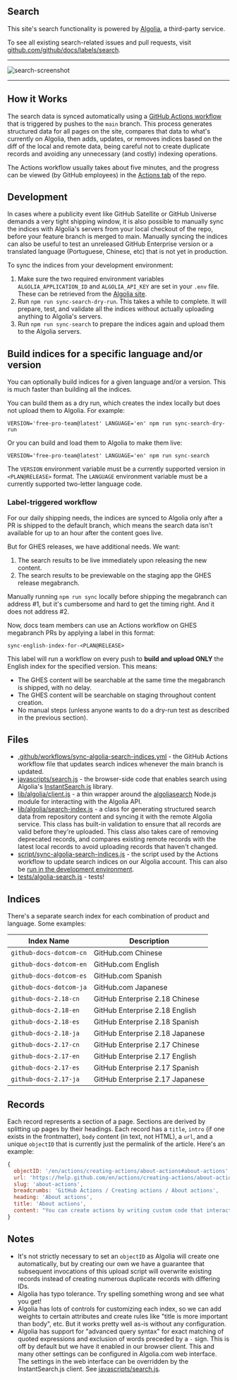 ## Search

This site's search functionality is powered by [Algolia](https://www.algolia.com), a third-party service.

To see all existing search-related issues and pull requests, visit [github.com/github/docs/labels/search](https://github.com/github/docs/labels/search).

---

![search-screenshot](https://user-images.githubusercontent.com/2289/65067899-68bd1c80-d93c-11e9-93ec-f57293e56113.png)

---

## How it Works

The search data is synced automatically using a [GitHub Actions workflow](.github/workflows/sync-algolia-search-indices.yml) that is triggered by pushes to the `main` branch. This process generates structured data for all pages on the site, compares that data to what's currently on Algolia, then adds, updates, or removes indices based on the diff of the local and remote data, being careful not to create duplicate records and avoiding any unnecessary (and costly) indexing operations.

The Actions workflow usually takes about five minutes, and the progress can be viewed (by GitHub employees) in the [Actions tab](https://github.com/github/docs/actions?query=workflow%3AAlgolia) of the repo.

## Development

In cases where a publicity event like GitHub Satellite or GitHub Universe demands a very tight shipping window, it is also possible to manually sync the indices with Algolia's servers from your local checkout of the repo, before your feature branch is merged to main. Manually syncing the indices can also be useful to test an unreleased GitHub Enterprise version or a translated language (Portuguese, Chinese, etc) that is not yet in production.

To sync the indices from your development environment:

1. Make sure the two required environment variables `ALGOLIA_APPLICATION_ID` and `ALGOLIA_API_KEY` are set in your `.env` file. These can be retrieved from the [Algolia site](https://www.algolia.com/apps/ZI5KPY1HBE/api-keys/all).
2. Run `npm run sync-search-dry-run`. This takes a while to complete. It will prepare, test, and validate all the indices without actually uploading anything to Algolia's servers.
3. Run `npm run sync-search` to prepare the indices again and upload them to the Algolia servers.

## Build indices for a specific language and/or version

You can optionally build indices for a given language and/or a version. This is much faster than building all the indices.

You can build them as a dry run, which creates the index locally but does not upload them to Algolia. For example:
```
VERSION='free-pro-team@latest' LANGUAGE='en' npm run sync-search-dry-run
```
Or you can build and load them to Algolia to make them live:
```
VERSION='free-pro-team@latest' LANGUAGE='en' npm run sync-search
```
The `VERSION` environment variable must be a currently supported version in `<PLAN@RELEASE>` format. The `LANGUAGE` environment variable must be a currently supported two-letter language code. 

### Label-triggered workflow

For our daily shipping needs, the indices are synced to Algolia only after a PR is shipped to the default branch, which means the search data isn't available for up to an hour after the content goes live.

But for GHES releases, we have additional needs. We want:

1) The search results to be live immediately upon releasing the new content.
2) The search results to be previewable on the staging app the GHES release megabranch.

Manually running `npm run sync` locally before shipping the megabranch can address #1, but it's cumbersome and hard to get the timing right. And it does not address #2.

Now, docs team members can use an Actions workflow on GHES megabranch PRs by applying a label in this format:
```
sync-english-index-for-<PLAN@RELEASE>
```
This label will run a workflow on every push to **build and upload ONLY** the English index for the specified version. This means:

* The GHES content will be searchable at the same time the megabranch is shipped, with no delay.
* The GHES content will be searchable on staging throughout content creation.
* No manual steps (unless anyone wants to do a dry-run test as described in the previous section).

## Files

- [.github/workflows/sync-algolia-search-indices.yml](.github/workflows/sync-algolia-search-indices.yml) - the GitHub Actions workflow file that updates search indices whenever the main branch is updated.
- [javascripts/search.js](javascripts/search.js) - the browser-side code that enables search using Algolia's [InstantSearch.js](https://github.com/algolia/instantsearch.js/) library.
- [lib/algolia/client.js](lib/algolia/client.js) - a thin wrapper around the [algoliasearch](https://ghub.io/algoliasearch) Node.js module for interacting with the Algolia API.
- [lib/algolia/search-index.js](lib/algolia/search-index.js) - a class for generating structured search data from repository content and syncing it with the remote Algolia service. This class has built-in validation to ensure that all records are valid before they're uploaded. This class also takes care of removing deprecated records, and compares existing remote records with the latest local records to avoid uploading records that haven't changed.
- [script/sync-algolia-search-indices.js](script/sync-algolia-search-indices.js) - the script used by the Actions workflow to update search indices on our Algolia account. This can also be [run in the development environment](#development).
- [tests/algolia-search.js](tests/algolia-search.js) - tests!

## Indices

There's a separate search index for each combination of product and language. Some examples:

Index Name | Description
---------- | -----------
`github-docs-dotcom-cn` | GitHub.com Chinese
`github-docs-dotcom-en` | GitHub.com English
`github-docs-dotcom-es` | GitHub.com Spanish
`github-docs-dotcom-ja` | GitHub.com Japanese
`github-docs-2.18-cn` | GitHub Enterprise 2.18 Chinese
`github-docs-2.18-en` | GitHub Enterprise 2.18 English
`github-docs-2.18-es` | GitHub Enterprise 2.18 Spanish
`github-docs-2.18-ja` | GitHub Enterprise 2.18 Japanese
`github-docs-2.17-cn` | GitHub Enterprise 2.17 Chinese
`github-docs-2.17-en` | GitHub Enterprise 2.17 English
`github-docs-2.17-es` | GitHub Enterprise 2.17 Spanish
`github-docs-2.17-ja` | GitHub Enterprise 2.17 Japanese

## Records

Each record represents a section of a page. Sections are derived by splitting up pages by their headings. Each record has a `title`, `intro` (if one exists in the frontmatter), `body` content (in text, not HTML), a `url`, and a unique `objectID` that is currently just the permalink of the article. Here's an example:

```js
{
  objectID: '/en/actions/creating-actions/about-actions#about-actions',
  url: 'https://help.github.com/en/actions/creating-actions/about-actions#about-actions',
  slug: 'about-actions',
  breadcrumbs: 'GitHub Actions / Creating actions / About actions',
  heading: 'About actions',
  title: 'About actions',
  content: "You can create actions by writing custom code that interacts with your repository in any way you'd like..."
}
```

## Notes

- It's not strictly necessary to set an `objectID` as Algolia will create one automatically, but by creating our own we have a guarantee that subsequent invocations of this upload script will overwrite existing records instead of creating numerous duplicate records with differing IDs.
- Algolia has typo tolerance. Try spelling something wrong and see what you get!
- Algolia has lots of controls for customizing each index, so we can add weights to certain attributes and create rules like "title is more important than body", etc. But it works pretty well as-is without any configuration.
- Algolia has support for "advanced query syntax" for exact matching of quoted expressions and exclusion of words preceded by a `-` sign. This is off by default but we have it enabled in our browser client. This and many other settings can be configured in Algolia.com web interface. The settings in the web interface can be overridden by the InstantSearch.js client. See [javascripts/search.js]([javascripts/search.js).
